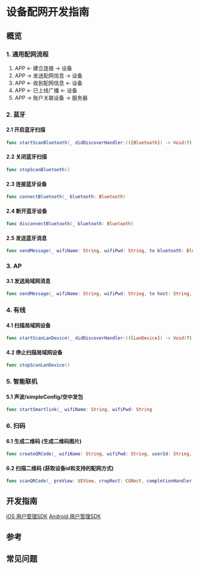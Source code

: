 # 设备配网开发指南

## 概览
### 1. 通用配网流程
1. APP <- 建立连接 -> 设备   
2. APP -> 发送配网信息 -> 设备
3. APP <- 收到配网信息 <- 设备
4. APP <- 已上线广播 <- 设备
5. APP -> 账户关联设备 -> 服务器

### 2. 蓝牙
#### 2.1 开启蓝牙扫描
```swift
func startScanBluetooth(_ didDiscoverHandler:(([Bluetooth]) -> Void)?)
```
#### 2.2 关闭蓝牙扫描
```swift
func stopScanBluetooth()
```
#### 2.3 连接蓝牙设备
```swift
func connectBluetooth(_ bluetooth: Bluetooth)
```
#### 2.4 断开蓝牙设备
```swift
func disconnectBluetooth(_ bluetooth: Bluetooth)
```
#### 2.5 发送蓝牙消息
```swift
func sendMessage(_ wifiName: String, wifiPwd: String, to bluetooth: Bluetooth)
```

### 3. AP
#### 3.1 发送局域网消息
```swift
func sendMessage(_ wifiName: String, wifiPwd: String, to host: String, port: Int)
```

### 4. 有线
#### 4.1 扫描局域网设备
```swift
func startScanLanDevice(_ didDiscoverHandler:(([LanDevice]) -> Void)?)
```
#### 4.2 停止扫描局域网设备
```swift
func stopScanLanDevice()
```

### 5. 智能联机
#### 5.1 声波/simpleConfig/空中发包
```swift
func startSmartlink(_ wifiName: String, wifiPwd: String
```

### 6. 扫码
#### 6.1 生成二维码 (生成二维码图片)
```swift
func createQRCode(_ wifiName: String, wifiPwd: String, userId: String, size: CGSize) -> UIImage?
```
#### 6.2 扫描二维码 (获取设备id和支持的配网方式)
```swift
func scanQRCode(_ preView: UIView, cropRect: CGRect, completionHandler:([AnyHashable: Any]) -> Void)
```

## 开发指南
[iOS 用户管理SDK](ios/设备配网.md)
[Android 用户管理SDK](Android/设备配网.md)

## 参考


## 常见问题
